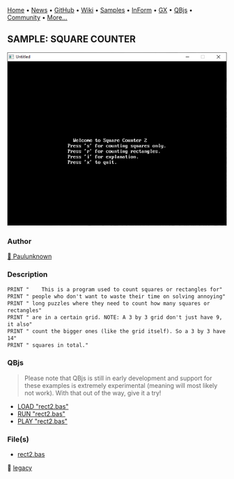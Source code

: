 [Home](https://qb64.com) • [News](../../news.md) • [GitHub](https://github.com/QB64Official/qb64) • [Wiki](wiki.md) • [Samples](../../samples.md) • [InForm](../../inform.md) • [GX](../../gx.md) • [QBjs](../../qbjs.md) • [Community](../../community.md) • [More...](../../more.md)

## SAMPLE: SQUARE COUNTER

![screenshot.png](img/screenshot.png)

### Author

[🐝 Paulunknown](../paulunknown.md) 

### Description

```text
PRINT "    This is a program used to count squares or rectangles for"
PRINT " people who don't want to waste their time on solving annoying"
PRINT " long puzzles where they need to count how many squares or rectangles"
PRINT " are in a certain grid. NOTE: A 3 by 3 grid don't just have 9, it also"
PRINT " count the bigger ones (like the grid itself). So a 3 by 3 have 14"
PRINT " squares in total."
```

### QBjs

> Please note that QBjs is still in early development and support for these examples is extremely experimental (meaning will most likely not work). With that out of the way, give it a try!

* [LOAD "rect2.bas"](https://qbjs.org/index.html?src=https://qb64.com/samples/square-counter/src/rect2.bas)
* [RUN "rect2.bas"](https://qbjs.org/index.html?mode=auto&src=https://qb64.com/samples/square-counter/src/rect2.bas)
* [PLAY "rect2.bas"](https://qbjs.org/index.html?mode=play&src=https://qb64.com/samples/square-counter/src/rect2.bas)

### File(s)

* [rect2.bas](src/rect2.bas)

🔗 [legacy](../legacy.md)
